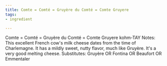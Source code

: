 ```yaml
---
title: Comte = Comté = Gruyère du Comté = Comte Gruyere
tags:
- ingredient

---
```

Comte = Comté = Gruyère du Comté = Comte Gruyere kohm-TAY Notes: This excellent French cow's milk cheese dates from the time of Charlemagne. It has a mildly sweet, nutty flavor, much like Gruyère. It's a very good melting cheese. Substitutes: Gruyère OR Fontina OR Beaufort OR Emmentaler
